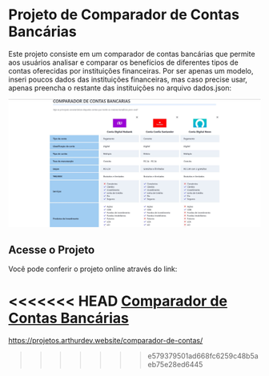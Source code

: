 # Projeto de Comparador de Contas Bancárias

Este projeto consiste em um comparador de contas bancárias que permite aos usuários analisar e comparar os benefícios de diferentes tipos de contas oferecidas por instituições financeiras. Por ser apenas um modelo, inseri poucos dados das instituições financeiras, mas caso precise usar, apenas preencha o restante das instituições no arquivo dados.json:

![Imagem do Projeto](./background.jpg)

## Acesse o Projeto

Você pode conferir o projeto online através do link:

<<<<<<< HEAD
[Comparador de Contas Bancárias](https://projetos.arthurdev.website/comparador-de-contas/)
=======
https://projetos.arthurdev.website/comparador-de-contas/
>>>>>>> e579379501ad668fc6259c48b5aeb75e28ed6445

